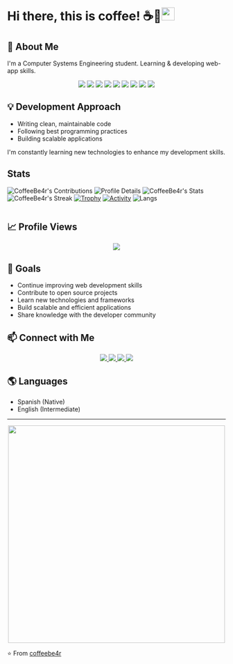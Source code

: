 
# Hi there, this is coffee! ☕🐻<img src="https://raw.githubusercontent.com/MartinHeinz/MartinHeinz/master/wave.gif" width="30px">

## 🚀 About Me
I'm a Computer Systems Engineering student. Learning & developing web-app skills.

<div align="center">
  <img src="https://img.shields.io/badge/React-20232A?style=for-the-badge&logo=react&logoColor=61DAFB" />
  <img src="https://img.shields.io/badge/Vite-646CFF?style=for-the-badge&logo=vite&logoColor=white" />
  <img src="https://img.shields.io/badge/Node.js-339933?style=for-the-badge&logo=nodedotjs&logoColor=white" />
  <img src="https://img.shields.io/badge/Laravel-FF2D20?style=for-the-badge&logo=laravel&logoColor=white" />
  <img src="https://img.shields.io/badge/Express.js-000000?style=for-the-badge&logo=express&logoColor=white" />
  <img src="https://img.shields.io/badge/PHP-777BB4?style=for-the-badge&logo=php&logoColor=white" />
  <img src="https://img.shields.io/badge/JavaScript-F7DF1E?style=for-the-badge&logo=javascript&logoColor=black" />
  <img src="https://img.shields.io/badge/MongoDB-4EA94B?style=for-the-badge&logo=mongodb&logoColor=white" />
  <img src="https://img.shields.io/badge/MySQL-4479A1?style=for-the-badge&logo=mysql&logoColor=white" />
</div>

## 💡 Development Approach
- Writing clean, maintainable code
- Following best programming practices
- Building scalable applications

I'm constantly learning new technologies to enhance my development skills.

## Stats
  ![CoffeeBe4r's Contributions](https://github-readme-stats.vercel.app/api/wakatime?username=coffeebe4r&theme=radical)
  ![Profile Details](https://github-profile-summary-cards.vercel.app/api/cards/profile-details?username=coffeebe4r&theme=radical)
  ![CoffeeBe4r's Stats](https://github-readme-stats.vercel.app/api?username=coffeebe4r&show_icons=true&theme=radical)
  ![CoffeeBe4r's Streak](https://github-readme-streak-stats.herokuapp.com/?user=coffeebe4r&theme=radical)
  [![Trophy](https://github-profile-trophy.vercel.app/?username=coffeebe4r&theme=radical&row=1)](https://github.com/ryo-ma/github-profile-trophy)
  [![Activity](https://github-readme-activity-graph.vercel.app/graph?username=coffeebe4r&theme=radical)](https://github.com/ashutosh00710/github-readme-activity-graph)
  ![Langs](https://github-readme-stats.vercel.app/api/top-langs/?username=coffeebe4r&layout=compact&theme=radical)

<div align="center">
  <img src="" />
</div>

## 📈 Profile Views
<div align="center">
  <img src="https://komarev.com/ghpvc/?username=coffeebe4r&style=for-the-badge&color=blueviolet" />
</div>

## 🎯 Goals
- Continue improving web development skills
- Contribute to open source projects
- Learn new technologies and frameworks
- Build scalable and efficient applications
- Share knowledge with the developer community

## 📫 Connect with Me
<div align="center">
  <a href="https://github.com/coffeebe4r">
    <img src="https://img.shields.io/badge/GitHub-100000?style=for-the-badge&logo=github&logoColor=white" />
  </a>
  <a href="https://www.linkedin.com/in/oscar-ivan-martinez-gomez-21305b280/">
    <img src="https://img.shields.io/badge/LinkedIn-0077B5?style=for-the-badge&logo=linkedin&logoColor=white" />
  </a>
  <a href="https://t.me/iceburr">
    <img src="https://img.shields.io/badge/Telegram-2CA5E0?style=for-the-badge&logo=telegram&logoColor=white" />
  </a>
  <a href="mailto:coffeebear_@hotmail.com">
    <img src="https://img.shields.io/badge/Email-D14836?style=for-the-badge&logo=gmail&logoColor=white" />
  </a>
</div>

## 🌎 Languages
- Spanish (Native)
- English (Intermediate)

---
<div align="center">
  <img src="https://github.com/abhisheknaiidu/abhisheknaiidu/blob/master/code.gif?raw=true" width="500" />
</div>

⭐️ From [coffeebe4r](https://github.com/coffeebe4r)